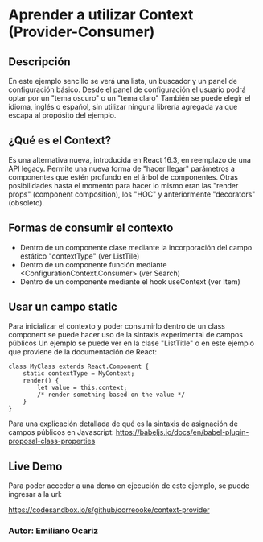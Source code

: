 # Aprender a utilizar Context (Provider-Consumer)

## Descripción

En este ejemplo sencillo se verá una lista, un buscador y un panel de configuración básico. 
Desde el panel de configuración el usuario podrá optar por un "tema oscuro" o un "tema claro"
También se puede elegir el idioma, inglés o español, sin utilizar ninguna librería agregada ya que escapa al propósito del ejemplo.

## ¿Qué es el Context? 

Es una alternativa nueva, introducida en React 16.3, en reemplazo de una API legacy. 
Permite una nueva forma de "hacer llegar" parámetros a componentes que estén profundo en el árbol de componentes. Otras posibilidades hasta el momento para hacer lo mismo eran las "render props" (component composition), los "HOC" y anteriormente "decorators" (obsoleto).

## Formas de consumir el contexto

- Dentro de un componente clase mediante la incorporación del campo estático "contextType" (ver ListTile)
- Dentro de un componente función mediante <ConfigurationContext.Consumer> (ver Search)
- Dentro de un componente mediante el hook useContext (ver Item)

## Usar un campo static 

Para inicializar el contexto y poder consumirlo dentro de un class component se puede hacer uso de la sintaxis experimental de campos públicos
Un ejemplo se puede ver en la clase "ListTitle" o en este ejemplo que proviene de la documentación de React: 

    class MyClass extends React.Component {
        static contextType = MyContext;
        render() {
            let value = this.context;
            /* render something based on the value */
        }
    }    

Para una explicación detallada de qué es la sintaxis de asignación de campos públicos en Javascript: https://babeljs.io/docs/en/babel-plugin-proposal-class-properties

## Live Demo

Para poder acceder a una demo en ejecución de este ejemplo, se puede ingresar a la url:

https://codesandbox.io/s/github/correooke/context-provider

### Autor: Emiliano Ocariz


